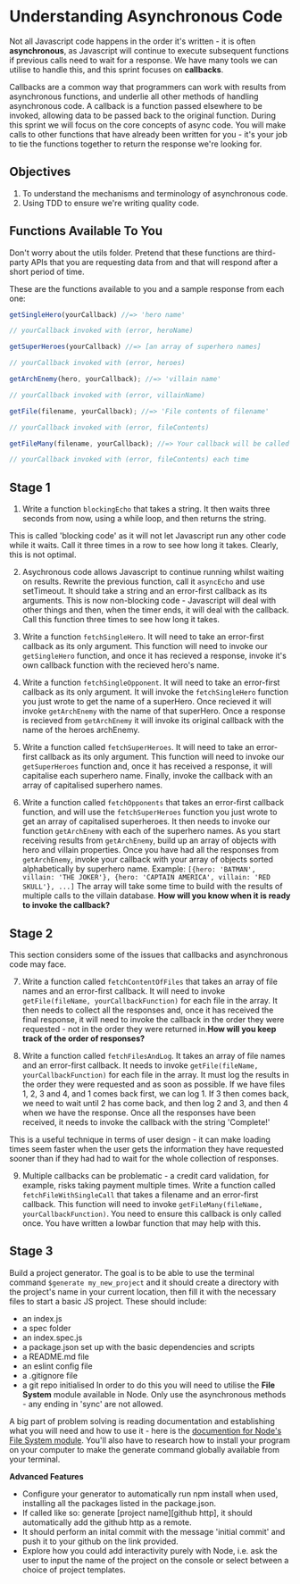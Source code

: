 # Understanding Asynchronous Code

Not all Javascript code happens in the order it's written - it is often **asynchronous**, as Javascript will continue to execute subsequent functions if previous calls need to wait for a response. We have many tools we can utilise to handle this, and this sprint focuses on **callbacks**.

Callbacks are a common way that programmers can work with results from asynchronous functions, and underlie all other methods of handling asynchronous code. A callback is a function passed elsewhere to be invoked, allowing data to be passed back to the original function. During this sprint we will focus on the core concepts of async code. You will make calls to other functions that have already been written for you - it's your job to tie the functions together to return the response we're looking for.

## Objectives

1.  To understand the mechanisms and terminology of asynchronous code.
2.  Using TDD to ensure we're writing quality code.

## Functions Available To You

Don't worry about the utils folder. Pretend that these functions are third-party APIs that you are requesting data from and that will respond after a short period of time.

These are the functions available to you and a sample response from each one:

```js
getSingleHero(yourCallback) //=> 'hero name'

// yourCallback invoked with (error, heroName)

getSuperHeroes(yourCallback) //=> [an array of superhero names]

// yourCallback invoked with (error, heroes)

getArchEnemy(hero, yourCallback); //=> 'villain name'

// yourCallback invoked with (error, villainName)

getFile(filename, yourCallback); //=> 'File contents of filename'

// yourCallback invoked with (error, fileContents)

getFileMany(filename, yourCallback); //=> Your callback will be called multiple times

// yourCallback invoked with (error, fileContents) each time

```

## Stage 1

1.  Write a function `blockingEcho` that takes a string. It then waits three seconds from now, using a while loop, and then returns the string.

This is called 'blocking code' as it will not let Javascript run any other code while it waits. Call it three times in a row to see how long it takes. Clearly, this is not optimal.

2.  Asychronous code allows Javascript to continue running whilst waiting on results. Rewrite the previous function, call it `asyncEcho` and use setTimeout. It should take a string and an error-first callback as its arguments. This is now non-blocking code - Javascript will deal with other things and then, when the timer ends, it will deal with the callback. Call this function three times to see how long it takes.

3. Write a function `fetchSingleHero`. It will need to take an error-first callback as its only argument. This function will need to invoke our `getSingleHero` function, and once it has recieved a response, invoke it's own callback function with the recieved hero's name.

4. Write a function `fetchSingleOpponent`. It will need to take an error-first callback as its only argument. It will invoke the `fetchSingleHero` function you just wrote to get the name of a superHero. Once recieved it will invoke `getArchEnemy` with the name of that superHero. Once a response is recieved from `getArchEnemy` it will invoke its original callback with the name of the heroes archEnemy.

5.  Write a function called `fetchSuperHeroes`. It will need to take an error-first callback as its only argument. This function will need to invoke our `getSuperHeroes` function and, once it has received a response, it will capitalise each superhero name. Finally, invoke the callback with an array of capitalised superhero names.

6.  Write a function called `fetchOpponents` that takes an error-first callback function, and will use the `fetchSuperHeroes` function you just wrote to get an array of capitalised superheroes. It then needs to invoke our function `getArchEnemy` with each of the superhero names. As you start receiving results from `getArchEnemy`, build up an array of objects with hero and villain properties. Once you have had all the responses from `getArchEnemy`, invoke your callback with your array of objects sorted alphabetically by superhero name. Example:
    `[{hero: 'BATMAN', villain: 'THE JOKER'}, {hero: 'CAPTAIN AMERICA', villain: 'RED SKULL'}, ...]`
    The array will take some time to build with the results of multiple calls to the villain database. **How will you know when it is ready to invoke the callback?**

## Stage 2

This section considers some of the issues that callbacks and asynchronous code may face.

7.  Write a function called `fetchContentOfFiles` that takes an array of file names and an error-first callback. It will need to invoke `getFile(fileName, yourCallbackFunction)` for each file in the array. It then needs to collect all the responses and, once it has received the final response, it will need to invoke the callback in the order they were requested - not in the order they were returned in.**How will you keep track of the order of responses?**

8.  Write a function called `fetchFilesAndLog`. It takes an array of file names and an error-first callback. It needs to invoke `getFile(fileName, yourCallbackFunction)` for each file in the array. It must log the results in the order they were requested and as soon as possible. If we have files 1, 2, 3 and 4, and 1 comes back first, we can log 1. If 3 then comes back, we need to wait until 2 has come back, and then log 2 and 3, and then 4 when we have the response. Once all the responses have been received, it needs to invoke the callback with the string 'Complete!'

This is a useful technique in terms of user design - it can make loading times seem faster when the user gets the information they have requested sooner than if they had had to wait for the whole collection of responses.

9.  Multiple callbacks can be problematic - a credit card validation, for example, risks taking payment multiple times. Write a function called `fetchFileWithSingleCall` that takes a filename and an error-first callback. This function will need to invoke `getFileMany(fileName, yourCallbackFunction)`. You need to ensure this callback is only called once. You have written a lowbar function that may help with this.

## Stage 3

Build a project generator. The goal is to be able to use the terminal command `$generate my_new_project` and it should create a directory with the project's name in your current location, then fill it with the necessary files to start a basic JS project.
These should include:

* an index.js
* a spec folder
* an index.spec.js
* a package.json set up with the basic dependencies and scripts
* a README.md file
* an eslint config file
* a .gitignore file
* a git repo initialised
  In order to do this you will need to utilise the **File System** module available in Node. Only use the asynchronous methods - any ending in 'sync' are not allowed.

A big part of problem solving is reading documentation and establishing what you will need and how to use it - here is the [documention for Node's File System module](https://nodejs.org/api/fs.html). You'll also have to research how to install your program on your computer to make the generate command globally available from your terminal.

**Advanced Features**

* Configure your generator to automatically run npm install when used, installing all the packages listed in the package.json.
* If called like so: generate [project name][github http], it should automatically add the github http as a remote.
* It should perform an inital commit with the message 'initial commit' and push it to your github on the link provided.
* Explore how you could add interactivity purely with Node, i.e. ask the user to input the name of the project on the console or select between a choice of project templates.
